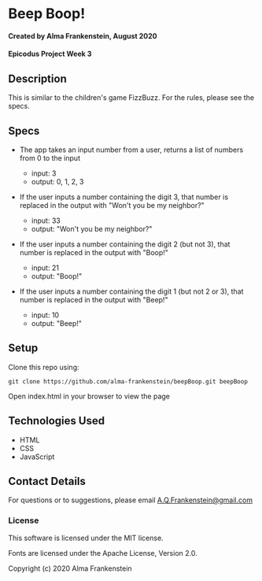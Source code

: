 # Beep Boop!

#### Created by Alma Frankenstein, August 2020
#### Epicodus Project Week 3

## Description

This is similar to the children's game FizzBuzz. For the rules, please see the specs.

## Specs

* The app takes an input number from a user, returns a list of numbers from 0 to
the input
  * input: 3
  * output: 0, 1, 2, 3

* If the user inputs a number containing the digit 3, that number is replaced in the output with "Won't you be my neighbor?"
  * input: 33
  * output: "Won't you be my neighbor?"

* If the user inputs a number containing the digit 2 (but not 3), that number is replaced in the output with "Boop!"
  * input: 21
  * output: "Boop!"

* If the user inputs a number containing the digit 1 (but not 2 or 3), that number is replaced in the output with "Beep!"
  * input: 10
  * output: "Beep!"

## Setup

Clone this repo using:

```git clone https://github.com/alma-frankenstein/beepBoop.git beepBoop```

Open index.html in your browser to view the page

## Technologies Used

* HTML
* CSS
* JavaScript

## Contact Details

For questions or to suggestions, please email A.Q.Frankenstein@gmail.com

### License

This software is licensed under the MIT license.

Fonts are licensed under the Apache License, Version 2.0.

Copyright (c) 2020 Alma Frankenstein